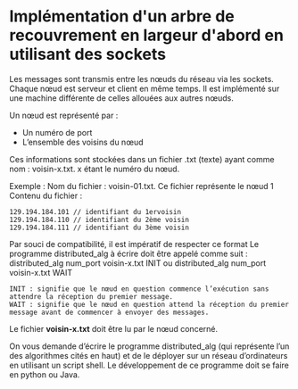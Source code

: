 # Implémentation d'un arbre de recouvrement en largeur d'abord en utilisant des sockets	

Les messages sont transmis entre les nœuds du réseau via les sockets. Chaque nœud est serveur et client en même 
temps. Il est implémenté sur une machine différente de celles allouées aux autres nœuds.

Un nœud est représenté par : 
- Un numéro de port
- L’ensemble des voisins du nœud 

Ces informations sont stockées dans un fichier .txt (texte) ayant comme nom : voisin-x.txt. x étant le numéro du nœud. 

Exemple : 
Nom du fichier : voisin-01.txt. Ce fichier représente le nœud 1 
Contenu du fichier :   

    129.194.184.101 // identifiant du 1ervoisin 
    129.194.184.110 // identifiant du 2ème voisin 
    129.194.184.111 // identifiant du 3ème voisin 

Par souci de compatibilité, il est impératif de respecter ce format 
Le programme distributed_alg à écrire doit être appelé comme suit : 
distributed_alg num_port voisin-x.txt  INIT 
ou 
distributed_alg num_port voisin-x.txt  WAIT

    INIT : signifie que le nœud en question commence l’exécution sans attendre la réception du premier message. 
    WAIT : signifie que le nœud en question attend la réception du premier message avant de commencer à envoyer des messages. 
  
Le fichier **voisin-x.txt** doit être lu par le nœud concerné.

On vous demande d’écrire le programme distributed_alg (qui représente l’un des algorithmes cités en haut) et de le déployer sur un réseau d’ordinateurs en utilisant un script shell. Le développement de ce programme doit se faire en python ou Java. 
